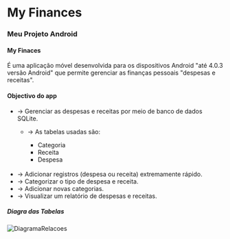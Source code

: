 <h1>My Finances</h1>
<h3>Meu Projeto Android</h3>
<h4>My Finaces</h4><p>É uma aplicação móvel desenvolvida para os dispositivos Android "até 4.0.3 versão Android" que permite gerenciar as finanças pessoais "despesas e receitas".</p>
<h4>Objectivo do app</h4>
<ul>
<li>-> Gerenciar as despesas e receitas por meio de banco de dados SQLite.</li>
  <ul>
    <li>-> As tabelas usadas são:</li>
    <ul>
      <li>Categoria</li>
      <li>Receita</li>
      <li>Despesa</li>
    </ul>
  </ul>
  <br>
<li>-> Adicionar registros (despesa ou receita) extremamente rápido.</li>
<li>-> Categorizar o tipo de despesa e receita.</li>
<li>-> Adicionar novas categorias.</li>
<li>-> Visualizar um relatório de despesas e receitas.</li>
</ul>
<h5>Diagra das Tabelas</h5>

![DiagramaRelacoes](https://user-images.githubusercontent.com/48354097/58759682-0f181a00-8526-11e9-9a81-551341af6faf.JPG)
